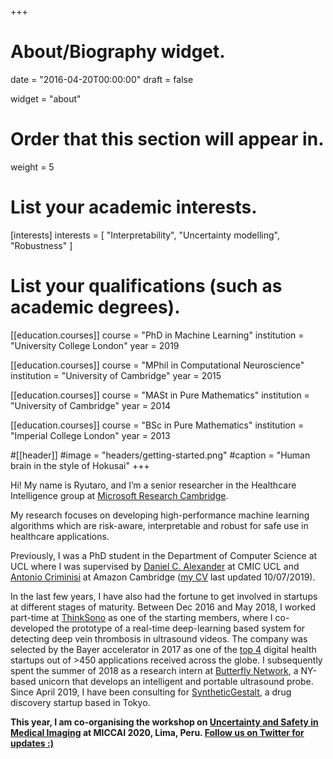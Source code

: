 +++
# About/Biography widget.

date = "2016-04-20T00:00:00"
draft = false

widget = "about"

# Order that this section will appear in.
weight = 5

# List your academic interests.
[interests]
  interests = [
    "Interpretability", 
    "Uncertainty modelling",
    "Robustness"
  ]

# List your qualifications (such as academic degrees).
[[education.courses]]
  course = "PhD in Machine Learning"
  institution = "University College London"
  year = 2019

[[education.courses]]
  course = "MPhil in Computational Neuroscience"
  institution = "University of Cambridge"
  year = 2015

[[education.courses]]
  course = "MASt in Pure Mathematics"
  institution = "University of Cambridge"
  year = 2014
 
[[education.courses]]
  course = "BSc in Pure Mathematics"
  institution = "Imperial College London"
  year = 2013

#[[header]]
#image = "headers/getting-started.png"
#caption = "Human brain in the style of Hokusai"
+++

Hi! My name is Ryutaro, and I’m a senior researcher in the Healthcare Intelligence group  at [Microsoft Research Cambridge](https://www.microsoft.com/en-us/research/lab/microsoft-research-cambridge/). 

My research focuses on developing high-performance machine learning algorithms which are risk-aware, interpretable and robust for safe use in healthcare applications. 

Previously, I was a PhD student in the Department of Computer Science at UCL where I was supervised by [Daniel C. Alexander](http://www0.cs.ucl.ac.uk/staff/d.alexander/) at CMIC UCL and [Antonio Criminisi](https://scholar.google.co.uk/citations?user=YHmzvmMAAAAJ&hl=en) at Amazon Cambridge ([my CV](pdf/ryu_CV.pdf) last updated 10/07/2019).

In the last few years, I have also had the fortune to get involved in startups at different stages of maturity. Between Dec 2016 and May 2018, I worked part-time at [ThinkSono](https://thinksono.com/) as one of the starting members, where I co-developed the prototype of a real-time deep-learning based system for detecting deep vein thrombosis in ultrasound videos. The company was selected by the Bayer accelerator in 2017 as one of the [top 4](https://www.bayer.co.uk/en/media/latest-news/bayer-welcomes-new-digital-health-talents-in-2017-grants4apps-accelerator-program-in-berlin.php) digital health startups out of >450 applications received across the globe. I subsequently spent the summer of 2018 as a research intern at [Butterfly Network](https://www.forbes.com/sites/matthewherper/2018/09/27/aiming-to-revolutionize-medical-ultrasound-butterfly-raises-250-million-at-a-125-billion-valuation/), a NY-based unicorn that develops an intelligent and portable ultrasound probe. Since April 2019, I have been consulting for [SyntheticGestalt](https://www.syntheticgestalt.com/), a drug discovery startup based in Tokyo.   

**This year, I am co-organising the workshop on [Uncertainty and Safety in Medical Imaging](http://unsuremiccai.mit.edu/unsure/) at MICCAI 2020, Lima, Peru. [Follow us on Twitter for updates :)](https://twitter.com/UNSURE_Workshop)**
